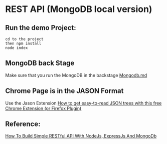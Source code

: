 # REST API (MongoDB local version)
## Run the demo Project:
```
cd to the project
then npm install
node index
```

## MongoDB back Stage
Make sure that you run the MongoDB in the backstage
[Mongodb.md](https://github.com/GlennOu66304/Data-Sciences/blob/master/SQL/Mongodb.md)  
## Chrome Page is in the JASON Format
Use the Jason Extension
[How to get easy-to-read JSON trees with this free Chrome Extension (or Firefox Plugin)](https://www.freecodecamp.org/news/untitleeasy-to-read-json-with-this-chrome-firefox-extensiond/)

## Reference:
[How To Build Simple RESTful API With NodeJs, ExpressJs And MongoDb](https://medium.com/@dinyangetoh/how-to-build-simple-restful-api-with-nodejs-expressjs-and-mongodb-99348012925d) 
